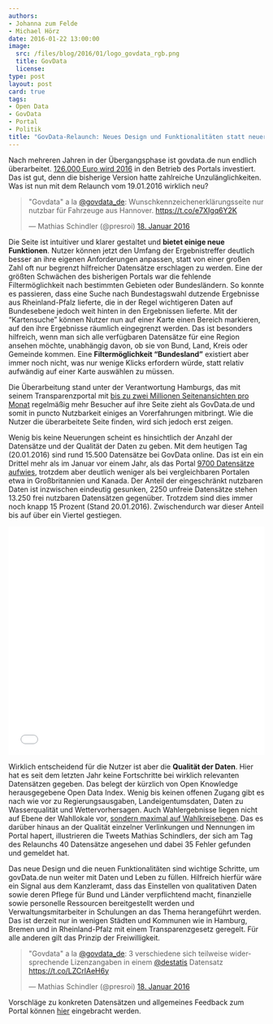 ```yaml
---
authors:
- Johanna zum Felde
- Michael Hörz
date: 2016-01-22 13:00:00
image:
  src: /files/blog/2016/01/logo_govdata_rgb.png
  title: GovData
  license:
type: post
layout: post
card: true
tags:
- Open Data
- GovData
- Portal
- Politik
title: "GovData-Relaunch: Neues Design und Funktionalitäten statt neuer Daten"
---
```


Nach mehreren Jahren in der Übergangsphase ist govdata.de nun endlich überarbeitet. <a href="https://fragdenstaat.de/anfrage/kosten-govdata/#nachricht-37253">126.000 Euro wird 2016</a> in den Betrieb des Portals investiert. Das ist gut, denn die bisherige Version hatte zahlreiche Unzulänglichkeiten. Was ist nun mit dem Relaunch vom 19.01.2016 wirklich neu? 

<blockquote class="twitter-tweet" lang="de"><p lang="de" dir="ltr">&quot;Govdata&quot; a la <a href="https://twitter.com/govdata_de">@govdata_de</a>: Wunschkennzeichenerklärungsseite nur nutzbar für Fahrzeuge aus Hannover.&#10;<a href="https://t.co/e7XIgq6Y2K">https://t.co/e7XIgq6Y2K</a></p>&mdash; Mathias Schindler (@presroi) <a href="https://twitter.com/presroi/status/689159564575535104">18. Januar 2016</a></blockquote>
<script async src="//platform.twitter.com/widgets.js" charset="utf-8"></script>

Die Seite ist intuitiver und klarer gestaltet und <b>bietet einige neue Funktionen</b>. Nutzer können jetzt den Umfang der Ergebnistreffer deutlich besser an ihre eigenen Anforderungen anpassen, statt von einer großen Zahl oft nur begrenzt hilfreicher Datensätze erschlagen zu werden. Eine der größten Schwächen des bisherigen Portals war die fehlende Filtermöglichkeit nach bestimmten Gebieten oder Bundesländern. So konnte es passieren, dass eine Suche nach Bundestagswahl dutzende Ergebnisse aus Rheinland-Pfalz lieferte, die in der Regel wichtigeren Daten auf Bundesebene jedoch weit hinten in den Ergebnissen lieferte. Mit der “Kartensuche” können Nutzer nun auf einer Karte einen Bereich markieren, auf den ihre Ergebnisse räumlich eingegrenzt werden. Das ist besonders hilfreich, wenn man sich alle verfügbaren Datensätze für eine Region ansehen möchte, unabhängig davon, ob sie von Bund, Land, Kreis oder Gemeinde kommen. Eine <b>Filtermöglichkeit “Bundesland”</b> existiert aber immer noch nicht, was nur wenige Klicks erfordern würde, statt relativ aufwändig auf einer Karte auswählen zu müssen.

Die Überarbeitung stand unter der Verantwortung Hamburgs, das mit seinem Transparenzportal mit <a href="http://transparenz.hamburg.de/statistiken/">bis zu zwei Millionen Seitenansichten pro Monat</a> regelmäßig mehr Besucher auf ihre Seite zieht als GovData.de und somit in puncto Nutzbarkeit einiges an Vorerfahrungen mitbringt. Wie die Nutzer die überarbeitete Seite finden, wird sich jedoch erst zeigen.

Wenig bis keine Neuerungen scheint es hinsichtlich der Anzahl der Datensätze und der Qualität der Daten zu geben. Mit dem heutigen Tag (20.01.2016) sind rund 15.500 Datensätze bei GovData online. Das ist ein ein Drittel mehr als im Januar vor einem Jahr, als das Portal <a href="http://www2.datainnovation.org/2015-open-data-g8.pdf">9700 Datensätze aufwies</a>, trotzdem aber deutlich weniger als bei vergleichbaren Portalen etwa in Großbritannien und Kanada. 
Der Anteil der eingeschränkt nutzbaren Daten ist inzwischen eindeutig gesunken, 2250 unfreie Datensätze stehen 13.250 frei nutzbaren Datensätzen gegenüber. Trotzdem sind dies immer noch knapp 15 Prozent (Stand 20.01.2016). Zwischendurch war dieser Anteil bis auf über ein Viertel gestiegen.

<iframe src="//datawrapper.dwcdn.net/J36mu/1/" frameborder="0" allowtransparency="true" allowfullscreen="allowfullscreen" webkitallowfullscreen="webkitallowfullscreen" mozallowfullscreen="mozallowfullscreen" oallowfullscreen="oallowfullscreen" msallowfullscreen="msallowfullscreen" width="100%" height="450"></iframe>
 
Wirklich entscheidend für die Nutzer ist aber die <b>Qualität der Daten</b>. Hier hat es seit dem letzten Jahr keine Fortschritte bei wirklich relevanten Datensätzen gegeben. Das belegt der kürzlich von Open Knowledge herausgegebene Open Data Index. Wenig bis keinen offenen Zugang gibt es nach wie vor zu Regierungsausgaben, Landeigentumsdaten, Daten zu Wasserqualität und Wettervorhersagen. Auch Wahlergebnisse liegen nicht auf Ebene der Wahllokale vor, <a href="http://index.okfn.org/place/germany/">sondern maximal auf Wahlkreisebene</a>. Das es darüber hinaus an der Qualität einzelner Verlinkungen und Nennungen im Portal hapert, illustrieren die Tweets Mathias Schindlers, der sich am Tag des Relaunchs 40 Datensätze angesehen und dabei 35 Fehler gefunden und gemeldet hat.

Das neue Design und die neuen Funktionalitäten sind wichtige Schritte, um govData.de nun weiter mit Daten und Leben zu füllen. Hilfreich hierfür wäre ein Signal aus dem Kanzleramt, dass das Einstellen von qualitativen Daten sowie deren Pflege für Bund und Länder verpflichtend macht, finanzielle sowie personelle Ressourcen bereitgestellt werden und Verwaltungsmitarbeiter in Schulungen an das Thema herangeführt werden. Das ist derzeit nur in wenigen Städten und Kommunen wie in Hamburg, Bremen und in Rheinland-Pfalz mit einem Transparenzgesetz geregelt. Für alle anderen gilt das Prinzip der Freiwilligkeit.

<blockquote class="twitter-tweet" lang="de"><p lang="de" dir="ltr">&quot;Govdata&quot; a la <a href="https://twitter.com/govdata_de">@govdata_de</a>: 3 verschiedene sich teilweise widersprechende Lizenzangaben in einem <a href="https://twitter.com/destatis">@destatis</a> Datensatz <a href="https://t.co/LZCrlAeH6y">https://t.co/LZCrlAeH6y</a></p>&mdash; Mathias Schindler (@presroi) <a href="https://twitter.com/presroi/status/689203692151697414">18. Januar 2016</a></blockquote>
<script async src="//platform.twitter.com/widgets.js" charset="utf-8"></script>

Vorschläge zu konkreten Datensätzen und allgemeines Feedback zum Portal können <a href="https://www.govdata.de/Kontakt">hier</a> eingebracht werden.

